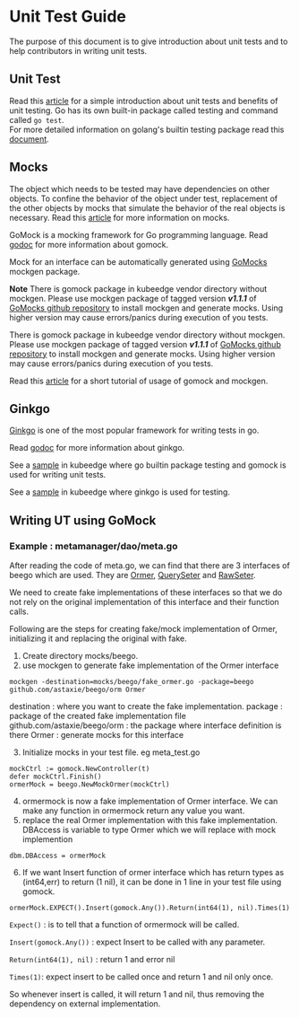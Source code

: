 # Unit Test Guide
The purpose of this document is to give introduction about unit tests and to help contributors in writing unit tests.

## Unit Test  
 
Read this [article](http://softwaretestingfundamentals.com/unit-testing/) for a simple introduction about unit tests and benefits of unit testing. Go has its own built-in package called testing and command called ```go test```.  
For more detailed information on golang's builtin testing package read this [document](https://golang.org/pkg/testing/]).
 
## Mocks  

 The object which needs to be tested may have dependencies on other objects. To confine the behavior of the object under test, replacement of the other objects by mocks that simulate the behavior of the real objects is necessary.
 Read this [article](https://medium.com/@piraveenaparalogarajah/what-is-mocking-in-testing-d4b0f2dbe20a) for more information on mocks.
 
 GoMock is a mocking framework for Go programming language.
 Read [godoc](https://godoc.org/github.com/golang/mock/gomock) for more information about gomock.
 
 Mock for an interface can be automatically generated using [GoMocks](https://github.com/golang/mock) mockgen package.
 
 **Note** There is gomock package in kubeedge vendor directory without mockgen. Please use mockgen package of tagged version ***v1.1.1*** of [GoMocks github repository](https://github.com/golang/mock) to install mockgen and generate mocks. Using higher version may cause errors/panics during execution of you tests.

There is gomock package in kubeedge vendor directory without mockgen. Please use mockgen package of tagged version ***v1.1.1*** of [GoMocks github repository](https://github.com/golang/mock) to install mockgen and generate mocks. Using higher version may cause errors/panics during execution of you tests.

 Read this [article](https://blog.codecentric.de/en/2017/08/gomock-tutorial/) for a short tutorial of usage of gomock and mockgen.
 
## Ginkgo  
  
 [Ginkgo](https://onsi.github.io/ginkgo/) is one of the most popular framework for writing tests in go.
 
 Read [godoc](https://godoc.org/github.com/onsi/ginkgo) for more information about ginkgo.
 
See a [sample](https://github.com/kubeedge/kubeedge/blob/master/pkg/metamanager/dao/meta_test.go) in kubeedge where go builtin package testing and gomock is used for writing unit tests.

See a [sample](https://github.com/kubeedge/kubeedge/blob/master/pkg/devicetwin/dtmodule/dtmodule_test.go) in kubeedge where ginkgo is used for testing.

## Writing UT using GoMock  

### Example : metamanager/dao/meta.go  

After reading the code of meta.go, we can find that there are 3 interfaces of beego which are used. They are [Ormer](https://github.com/kubeedge/kubeedge/blob/master/vendor/github.com/astaxie/beego/orm/types.go), [QuerySeter](https://github.com/kubeedge/kubeedge/blob/master/vendor/github.com/astaxie/beego/orm/types.go) and [RawSeter](https://github.com/kubeedge/kubeedge/blob/master/vendor/github.com/astaxie/beego/orm/types.go).

We need to create fake implementations of these interfaces so that we do not rely on the original implementation of this interface and their function calls.

Following are the steps for creating fake/mock implementation of Ormer, initializing it and replacing the original with fake.  

1. Create directory mocks/beego.  
2. use mockgen to generate fake implementation of the Ormer interface
```shell
mockgen -destination=mocks/beego/fake_ormer.go -package=beego github.com/astaxie/beego/orm Ormer
```
destination : where you want to create the fake implementation.
package : package of the created fake implementation file
github.com/astaxie/beego/orm : the package where interface definition is there
Ormer : generate mocks for this interface

3. Initialize mocks in your test file. eg meta_test.go
```shell
mockCtrl := gomock.NewController(t)
defer mockCtrl.Finish()
ormerMock = beego.NewMockOrmer(mockCtrl)
```
4. ormermock is now a fake implementation of Ormer interface. We can make any function in ormermock return any value you want.  
5. replace the real Ormer implementation with this fake implementation. DBAccess is variable to type Ormer which we will replace with mock implemention
```shell
dbm.DBAccess = ormerMock
```
6. If we want Insert function of ormer interface which has return types as (int64,err) to return (1 nil), it can be done in 1 line in your test file using gomock.
```shell
ormerMock.EXPECT().Insert(gomock.Any()).Return(int64(1), nil).Times(1)
```  

``Expect()`` : is to tell that a function of ormermock will be called.

``Insert(gomock.Any())`` : expect Insert to be called with any parameter.

``Return(int64(1), nil)`` : return 1 and error nil

``Times(1)``: expect insert to be called once and return 1 and nil only once.

So whenever insert is called, it will return 1 and nil, thus removing the dependency on external implementation.